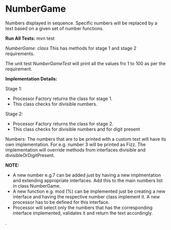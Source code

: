 # NumberGame
Numbers displayed in sequence. Specific numbers will be replaced by a text based on a given set of number functions.

**Run All Tests:**
mvn test

_NumberGame: class_
This has methods for stage 1 and stage 2 requirements.

The unit test _NumberGameTest_ will print all the values fro 1 to 100 as per the requirement.

**Implementation Details:**

Stage 1:
- Processor Factory returns the class for stage 1.
- This class checks for divisible numbers.

Stage 2:
- Processor Factory returns the class for stage 2.
- This class checks for divisible numbers and for digit present

Numbers:
The numbers that are to be printed with a custom text will have its own implementation.
For e.g. number 3 will be printed as Fizz.
The implementation will override methods from interfaces divisible and divisibleOrDigitPresent.

**NOTE:**

- A new number e.g.7 can be added just by having a new implmentation and extending appropriate interfaces. Add this to the main numbers list in class NumberGame.
- A new function e.g. mod (%) can be implemented just be creating a new interface and having the respective number class implement it. A new processor has to be defined for this interface.
- Processor will select only the numbers that has the corresponding interface implemented, validates it and return the text accordingly. 

.

